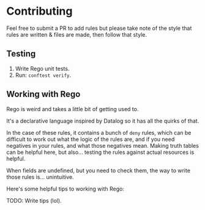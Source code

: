 # Contributing

Feel free to submit a PR to add rules but please take note of the style that rules are written & files are made, then
follow that style.

## Testing

1. Write Rego unit tests.
2. Run: `conftest verify`.

## Working with Rego

Rego is weird and takes a little bit of getting used to.

It's a declarative language inspired by Datalog so it has all the quirks of that.

In the case of these rules, it contains a bunch of `deny` rules, which can be difficult to work out what the logic of
the rules are, and if you need negatives in your rules, and what those negatives mean. Making truth tables can be
helpful here, but also... testing the rules against actual resources is helpful.

When fields are undefined, but you need to check them, the way to write those rules is... unintuitive.

Here's some helpful tips to working with Rego:

TODO: Write tips (lol).
